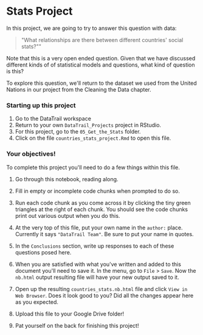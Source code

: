 


# Stats Project

In this project, we are going to try to answer this question with data:

> "What relationships are there between different countries' social stats?""

Note that this is a very open ended question. Given that we have discussed different kinds of of statistical models and questions, what kind of question is this?

To explore this question, we'll return to the dataset we used from the United Nations in our project from the Cleaning the Data chapter.

### Starting up this project

1. Go to the DataTrail workspace
2. Return to your own `DataTrail_Projects` project in RStudio.
3. For this project, go to the `05_Get_the_Stats` folder.
4. Click on the file `countries_stats_project.Rmd` to open this file.

### Your objectives!

To complete this project you'll need to do a few things within this file.  

1. Go through this notebook, reading along.

2. Fill in empty or incomplete code chunks when prompted to do so.

3. Run each code chunk as you come across it by clicking the tiny green triangles at the right of each chunk. You should see the code chunks print out various output when you do this.

4. At the very top of this file, put your own name in the `author:` place. Currently it says `"DataTrail Team"`. Be sure to put your name in quotes.

5. In the `Conclusions` section, write up responses to each of these questions posed here.

6. When you are satisfied with what you've written and added to this document you'll need to save it. In the menu, go to `File` > `Save`. Now the `nb.html` output resulting file will have your new output saved to it.

7. Open up the resulting `countries_stats.nb.html` file and click `View in Web Browser`. Does it look good to you? Did all the changes appear here as you expected.

8. Upload this file to your Google Drive folder!

7. Pat yourself on the back for finishing this project!
